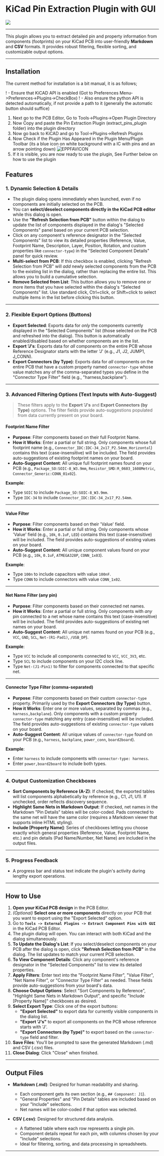 # KiCad Pin Extraction Plugin with GUI
![](https://github.com/wayri/KiCAD_Plugins/blob/develop/extract_pins_plugin/epp_favicon.png)

---
This plugin allows you to extract detailed pin and property information from components (footprints) on your KiCad PCB into user-friendly **Markdown** and **CSV** formats. It provides robust filtering, flexible sorting, and customizable output options.

---

## Installation

The current method for installation is a bit manual, it is as follows;

! - Ensure that KiCAD API is enabled (Got to Preferences Menu->Preferences->Plugins->CheckBox)
! - Also ensure the python API is detected automatically, if not provide a path to it (generally the automatic button should suffice)

1. Next go to the PCB Editor, Go to Tools->Plugins->Open Plugin Directory
2. Now Copy and paste the Pin Extraction Plugin (extract_pins_plugin folder) into the plugin directory
3. Now go back to KiCAD and go to Tool->Plugins->Refresh Plugins
4. Now Check if the Plugin Has Appeared in the Plugin Menu/Plugin Toolbar (its a blue icon on white background with a IC with pins and an arrow pointing down)
![EPPFAVICON](https://github.com/wayri/KiCAD_Plugins/blob/develop/extract_pins_plugin/epp_favicon.png)
6. If it is visible, you are now ready to use the plugin, See Further below on how to use the plugin


## Features

### 1. Dynamic Selection & Details

- The plugin dialog opens immediately when launched, even if no components are initially selected on the PCB.
- You can **select/deselect components directly in the KiCad PCB editor** while this dialog is open.
- Use the **"Refresh Selection from PCB"** button within the dialog to update the list of components displayed in the dialog's "Selected Components" panel based on your current PCB selection.
- Click on any component's reference designator in the "Selected Components" list to view its detailed properties (Reference, Value, Footprint Name, Description, Layer, Position, Rotation, and custom properties like `connector-type`) in the "Selected Component Details" panel for quick review.
- **Multi-select from PCB**: If this checkbox is enabled, clicking "Refresh Selection from PCB" will *add* newly selected components from the PCB to the existing list in the dialog, rather than replacing the entire list. This allows you to build a cumulative selection.
- **Remove Selected from List**: This button allows you to remove one or more items that you have selected within the dialog's "Selected Components" list. Use standard click, Ctrl+click, or Shift+click to select multiple items in the list before clicking this button.

---

### 2. Flexible Export Options (Buttons)

- **Export Selected**: Exports data for *only* the components currently displayed in the "Selected Components" list (those selected on the PCB and refreshed into the dialog). This button is automatically enabled/disabled based on whether components are in the list.
- **Export 'J's**: Exports data for *all* components on the entire PCB whose Reference Designator starts with the letter 'J' (e.g., J1, J2, JUMP1, J_CONN).
- **Export Connectors (by Type)**: Exports data for *all* components on the entire PCB that have a custom property named `connector-type` whose value matches any of the comma-separated types you define in the "Connector Type Filter" field (e.g., "harness,backplane").

---

### 3. Advanced Filtering Options (Text Inputs with Auto-Suggest)

> These filters apply to the **Export 'J's** and **Export Connectors (by Type)** options. The filter fields provide auto-suggestions populated from data currently present on your board.

#### Footprint Name Filter

- **Purpose**: Filter components based on their full Footprint Name.
- **How it Works**: Enter a partial or full string. Only components whose full footprint name (e.g., `Connector_IDC:IDC-34_2x17_P2.54mm_Horizontal`) contains this text (case-insensitive) will be included. The field provides auto-suggestions of existing footprint names on your board.
- **Auto-Suggest Content**: All unique full footprint names found on your PCB (e.g., `Package_SO:SOIC-8_W3.9mm`, `Resistor_SMD:R_0603_1608Metric`, `Connector_Generic:CONN_01x02`).

**Example**:
- Type `SOIC` to include `Package_SO:SOIC-8_W3.9mm`.
- Type `IDC-34` to include `Connector_IDC:IDC-34_2x17_P2.54mm`.

---

#### Value Filter

- **Purpose**: Filter components based on their 'Value' field.
- **How it Works**: Enter a partial or full string. Only components whose 'Value' field (e.g., `10k`, `0.1uF`, `LED`) contains this text (case-insensitive) will be included. The field provides auto-suggestions of existing values on your board.
- **Auto-Suggest Content**: All unique component values found on your PCB (e.g., `10k`, `0.1uF`, `ATMEGA328P`, `CONN_1x03`).

**Example**:
- Type `100n` to include capacitors with value `100nF`.
- Type `CONN` to include connectors with value `CONN_1x02`.

---

#### Net Name Filter (any pin)

- **Purpose**: Filter components based on their connected net names.
- **How it Works**: Enter a partial or full string. Only components with *any* pin connected to a net whose name contains this text (case-insensitive) will be included. The field provides auto-suggestions of existing net names on your board.
- **Auto-Suggest Content**: All unique net names found on your PCB (e.g., `VCC`, `GND`, `SCL`, `Net-(R1-Pad1)`, `/USB_DP`).

**Example**:
- Type `VCC` to include all components connected to `VCC`, `VCC_3V3`, etc.
- Type `SCL` to include components on your I2C clock line.
- Type `Net-(J1-Pin1)` to filter for components connected to that specific net.

---

#### Connector Type Filter (comma-separated)

- **Purpose**: Filter components based on their custom `connector-type` property. Primarily used by the **Export Connectors (by Type)** button.
- **How it Works**: Enter one or more values, separated by commas (e.g., `harness,backplane`). Only components with a custom property `connector-type` matching any entry (case-insensitive) will be included. The field provides auto-suggestions of existing `connector-type` values on your board.
- **Auto-Suggest Content**: All unique values of `connector-type` found on your PCB (e.g., `harness`, `backplane`, `power_conn`, `board2board`).

**Example**:
- Enter `harness` to include components with `connector-type: harness`.
- Enter `power,board2board` to include both types.

---

### 4. Output Customization Checkboxes

- **Sort Components by Reference (A-Z)**: If checked, the exported tables will list components alphabetically by reference (e.g., C1, J1, U1). If unchecked, order reflects discovery sequence.
- **Highlight Same Nets in Markdown Output**: If checked, net names in the Markdown "Pin Details" tables will be color-coded. Pads connected to the same net will have the same color (requires a Markdown viewer that supports inline HTML styling).
- **Include [Property Name]**: Series of checkboxes letting you choose exactly which general properties (Reference, Value, Footprint Name, etc.) and pin details (Pad Name/Number, Net Name) are included in the output files.

---

### 5. Progress Feedback

- A progress bar and status text indicate the plugin's activity during lengthy export operations.

---

## How to Use

1. **Open your KiCad PCB design** in the PCB Editor.
2. *(Optional)* **Select one or more components** directly on your PCB that you want to export using the "Export Selected" option.
3. Go to **`Tools -> External Plugins -> Extract Component Pins with GUI`** in the KiCad PCB Editor.
4. The plugin dialog will open. You can interact with both KiCad and the dialog simultaneously.
5. **To Update the Dialog's List**: If you select/deselect components on your PCB after the dialog is open, click **"Refresh Selection from PCB"** in the dialog. The list updates to match your current PCB selection.
6. **To View Component Details**: Click any component's reference designator in the "Selected Components" list to view its detailed properties.
7. **Apply Filters**: Enter text into the "Footprint Name Filter", "Value Filter", "Net Name Filter", or "Connector Type Filter" as needed. These fields provide auto-suggestions from your board's data.
8. **Choose Output Options**: Select "Sort Components by Reference", "Highlight Same Nets in Markdown Output", and specific "Include [Property Name]" checkboxes as desired.
9. **Select Export Type**: Click one of the export buttons:
   - **"Export Selected"** to export data for currently visible components in the dialog list.
   - **"Export 'J's"** to export all components on the PCB whose reference starts with 'J'.
   - **"Export Connectors (by Type)"** to export based on the `connector-type` field and filter.
10. **Save Files**: You’ll be prompted to save the generated Markdown (.md) and CSV (.csv) files.
11. **Close Dialog**: Click "Close" when finished.

---

## Output Files

- **Markdown (.md)**: Designed for human readability and sharing.
  - Each component gets its own section (e.g., `## Component: J1`).
  - "General Properties" and "Pin Details" tables are included based on your "Include" selections.
  - Net names will be color-coded if that option was selected.

- **CSV (.csv)**: Designed for structured data analysis.
  - A flattened table where each row represents a single pin.
  - Component details repeat for each pin, with columns chosen by your "Include" selections.
  - Ideal for filtering, sorting, and data processing in spreadsheets.

---
